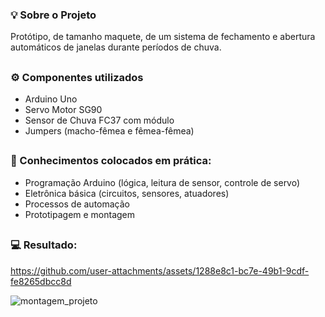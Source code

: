 ### 💡 Sobre o Projeto
  Protótipo, de tamanho maquete, de um sistema de fechamento e abertura automáticos de janelas durante períodos de chuva.
  
##

### ⚙️ Componentes utilizados
  - Arduino Uno
  - Servo Motor SG90
  - Sensor de Chuva FC37 com módulo
  - Jumpers (macho-fêmea e fêmea-fêmea)

##

### 📝 Conhecimentos colocados em prática:
  - Programação Arduino (lógica, leitura de sensor, controle de servo)
  - Eletrônica básica (circuitos, sensores, atuadores)
  - Processos de automação
  - Prototipagem e montagem

##

### 💻 Resultado:
https://github.com/user-attachments/assets/1288e8c1-bc7e-49b1-9cdf-fe8265dbcc8d

![montagem_projeto](https://github.com/user-attachments/assets/4f31f0ce-4442-4d98-9f8b-681ad78b6b70)


##




